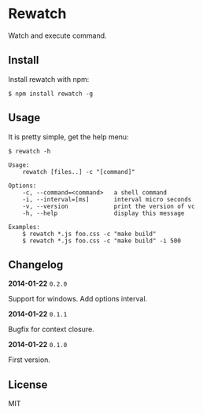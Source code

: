 # Rewatch

Watch and execute command.

## Install

Install rewatch with npm:

    $ npm install rewatch -g

## Usage

It is pretty simple, get the help menu:

    $ rewatch -h

```
Usage:
    rewatch [files..] -c "[command]"

Options:
    -c, --command=<command>   a shell command
    -i, --interval=[ms]       interval micro seconds
    -v, --version             print the version of vc
    -h, --help                display this message

Examples:
    $ rewatch *.js foo.css -c "make build"
    $ rewatch *.js foo.css -c "make build" -i 500
```

## Changelog

**2014-01-22** `0.2.0`

Support for windows. Add options interval.

**2014-01-22** `0.1.1`

Bugfix for context closure.

**2014-01-22** `0.1.0`

First version.

## License

MIT
